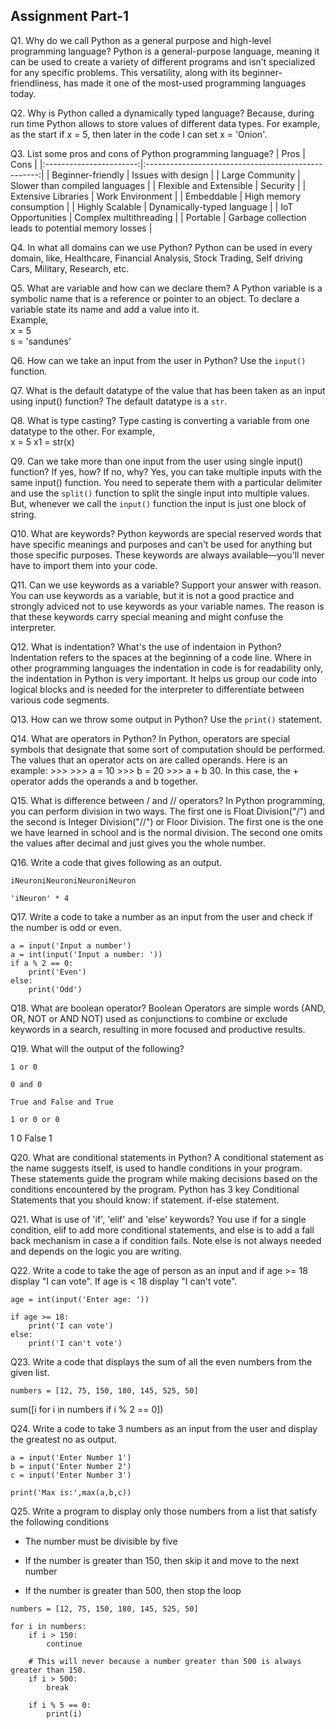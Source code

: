 ## Assignment Part-1
Q1. Why do we call Python as a general purpose and high-level programming language?
Python is a general-purpose language, meaning it can be used to create a variety of different programs and isn’t specialized for any specific problems. This versatility, along with its beginner-friendliness, has made it one of the most-used programming languages today.

Q2. Why is Python called a dynamically typed language?
Because, during run time Python allows to store values of different data types. For example, as the start if x = 5, then later in the code I can set x = 'Onion'.

Q3. List some pros and cons of Python programming language?
|           Pros          |                         Cons                        |
|:-----------------------:|:---------------------------------------------------:|
| Beginner-friendly       | Issues with design                                  |
| Large Community         | Slower than compiled languages                      |
| Flexible and Extensible | Security                                            |
| Extensive Libraries     | Work Environment                                    |
| Embeddable              | High memory consumption                             |
| Highly Scalable         | Dynamically-typed language                          |
| IoT Opportunities       | Complex multithreading                              |
| Portable                | Garbage collection leads to potential memory losses |

Q4. In what all domains can we use Python?
Python can be used in every domain, like, Healthcare, Financial Analysis, Stock Trading, Self driving Cars, Military, Research, etc.

Q5. What are variable and how can we declare them?
A Python variable is a symbolic name that is a reference or pointer to an object. To declare a variable state its name and add a value into it.        
Example,            
x = 5       
s = 'sandunes'     

Q6. How can we take an input from the user in Python?
Use the `input()` function.

Q7. What is the default datatype of the value that has been taken as an input using input() function?
The default datatype is a `str`.

Q8. What is type casting?
Type casting is converting a variable from one datatype to the other. For example,         
x = 5
x1 = str(x)

Q9. Can we take more than one input from the user using single input() function? If yes, how? If no, why?
Yes, you can take multiple inputs with the same input() function. You need to seperate them with a particular delimiter and use the `split()` function to split the single input into multiple values. But, whenever we call the `input()` function the input is just one block of string.

Q10. What are keywords?
Python keywords are special reserved words that have specific meanings and purposes and can't be used for anything but those specific purposes. These keywords are always available—you'll never have to import them into your code.

Q11. Can we use keywords as a variable? Support your answer with reason.
You can use keywords as a variable, but it is not a good practice and strongly adviced not to use keywords as your variable names. The reason is that these keywords carry special meaning and might confuse the interpreter.

Q12. What is indentation? What's the use of indentaion in Python?
Indentation refers to the spaces at the beginning of a code line. Where in other programming languages the indentation in code is for readability only, the indentation in Python is very important. It helps us group our code into logical blocks and is needed for the interpreter to differentiate between various code segments. 

Q13. How can we throw some output in Python?
Use the `print()` statement.

Q14. What are operators in Python?
In Python, operators are special symbols that designate that some sort of computation should be performed. The values that an operator acts on are called operands. Here is an example: >>> >>> a = 10 >>> b = 20 >>> a + b 30. In this case, the + operator adds the operands a and b together.

Q15. What is difference between / and // operators?
In Python programming, you can perform division in two ways. The first one is Float Division("/") and the second is Integer Division("//") or Floor Division. The first one is the one we have learned in school and is the normal division. The second one omits the values after decimal and just gives you the whole number.

Q16. Write a code that gives following as an output.
```
iNeuroniNeuroniNeuroniNeuron
```
`'iNeuron' * 4`

Q17. Write a code to take a number as an input from the user and check if the number is odd or even.
```
a = input('Input a number')
a = int(input('Input a number: '))
if a % 2 == 0:
    print('Even')
else:
    print('Odd')
```

Q18. What are boolean operator?
Boolean Operators are simple words (AND, OR, NOT or AND NOT) used as conjunctions to combine or exclude keywords in a search, resulting in more focused and productive results.

Q19. What will the output of the following?
```
1 or 0

0 and 0

True and False and True

1 or 0 or 0
```
1
0
False
1

Q20. What are conditional statements in Python?
A conditional statement as the name suggests itself, is used to handle conditions in your program. These statements guide the program while making decisions based on the conditions encountered by the program. Python has 3 key Conditional Statements that you should know: if statement. if-else statement.

Q21. What is use of 'if', 'elif' and 'else' keywords?
You use if for a single condition, elif to add more conditional statements, and else is to add a fall back mechanism in case a if condition fails. Note else is not always needed and depends on the logic you are writing.

Q22. Write a code to take the age of person as an input and if age >= 18 display "I can vote". If age is < 18 display "I can't vote".
```
age = int(input('Enter age: '))

if age >= 18:
    print('I can vote')
else:
    print('I can't vote')
```
Q23. Write a code that displays the sum of all the even numbers from the given list.
```
numbers = [12, 75, 150, 180, 145, 525, 50]
```
sum([i for i in numbers if i % 2 == 0])

Q24. Write a code to take 3 numbers as an input from the user and display the greatest no as output.
```
a = input('Enter Number 1')
b = input('Enter Number 2')
c = input('Enter Number 3')

print('Max is:',max(a,b,c))
```

Q25. Write a program to display only those numbers from a list that satisfy the following conditions

- The number must be divisible by five

- If the number is greater than 150, then skip it and move to the next number

- If the number is greater than 500, then stop the loop
```
numbers = [12, 75, 150, 180, 145, 525, 50]

for i in numbers:
    if i > 150:
        continue

    # This will never because a number greater than 500 is always greater than 150.
    if i > 500:
        break

    if i % 5 == 0:
        print(i)
```
